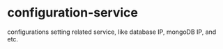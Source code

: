 # configuration-service
configurations setting related service, like database IP, mongoDB IP, and etc. 
